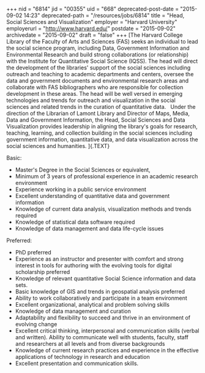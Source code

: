 +++
nid = "6814"
jid = "00355"
uid = "668"
deprecated-post-date = "2015-09-02 14:23"
deprecated-path = "/resources/jobs/6814"
title = "Head, Social Sciences and Visualization"
employer = "Harvard University"
employerurl = "http://www.harvard.edu/"
postdate = "2015-09-02"
archivedate = "2015-09-02"
draft = "false"
+++
[The Harvard College Library of the Faculty of Arts and Sciences (FAS)
seeks an individual to lead the social science program, including Data,
Government Information and Environmental Research and build strong
collaborations (or relationship) with the Institute for Quantitative
Social Science (IQSS). The head will direct the development of the
libraries' support of the social sciences including outreach and
teaching to academic departments and centers, oversee the data and
government documents and environmental research areas and collaborate
with FAS bibliographers who are responsible for collection development
in these areas. The head will be well versed in emerging technologies
and trends for outreach and visualization in the social sciences and
related trends in the curation of quantitative data.
 
Under the direction of the Librarian of Lamont Library and Director of
Maps, Media, Data and Government Information, the Head, Social Sciences
and Data Visualization provides leadership in aligning the library's
goals for research, teaching, learning, and collection building in the
social sciences including government information, quantitative data, and
data visualization across the social sciences and humanities.
]{.TEXT}
  
Basic:

-   Master's Degree in the Social Sciences or equivalent,
-   Minimum of 3 years of professional experience in an academic
    research environment
-   Experience working in a public service environment
-   Excellent understanding of quantitative data and government
    information
-   Knowledge of current data analysis, visualization methods and trends
    required
-   Knowledge of statistical data software required
-   Knowledge of data management and data life-cycle issues

Preferred:

-   PhD preferred
-   Experience as an instructor and presenter with comfort and strong
    interest in tools for authoring with the evolving tools for digital
    scholarship preferred
-   Knowledge of relevant quantitative Social Science information and
    data sets.
-   Basic knowledge of GIS and trends in geospatial analysis preferred
-   Ability to work collaboratively and participate in a team
    environment
-   Excellent organizational, analytical and problem solving skills
-   Knowledge of data management and curation
-   Adaptability and flexibility to succeed and thrive in an environment
    of evolving change
-   Excellent critical thinking, interpersonal and communication skills
    (verbal and written). Ability to communicate well with students,
    faculty, staff and researchers at all levels and from diverse
    backgrounds
-   Knowledge of current research practices and experience in the
    effective applications of technology in research and education
-   Excellent presentation and communication skills.
